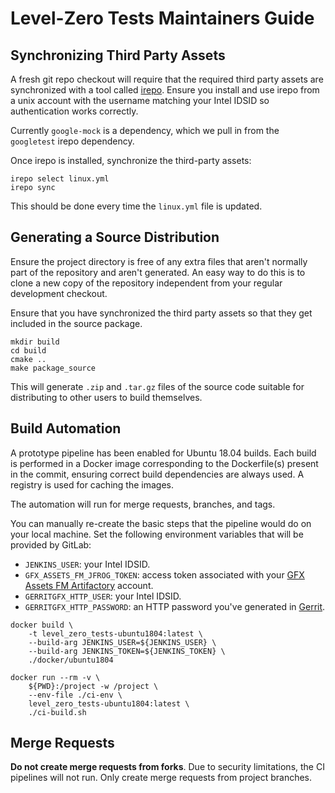 # Level-Zero Tests Maintainers Guide

## Synchronizing Third Party Assets

A fresh git repo checkout will require that the required third party assets are
synchronized with a tool called [irepo](https://github.intel.com/GSDI/irepo).
Ensure you install and use irepo from a unix account with the username matching
your Intel IDSID so authentication works correctly.

Currently `google-mock` is a dependency, which we pull in from the `googletest`
irepo dependency.

Once irepo is installed, synchronize the third-party assets:

```
irepo select linux.yml
irepo sync
```

This should be done every time the `linux.yml` file is updated.

## Generating a Source Distribution

Ensure the project directory is free of any extra files that aren't normally
part of the repository and aren't generated. An easy way to do this is to clone
a new copy of the repository independent from your regular development checkout.

Ensure that you have synchronized the third party assets so that they get
included in the source package.

```
mkdir build
cd build
cmake ..
make package_source
```

This will generate `.zip` and `.tar.gz` files of the source code suitable for
distributing to other users to build themselves.

## Build Automation

A prototype pipeline has been enabled for Ubuntu 18.04 builds. Each build is
performed in a Docker image corresponding to the Dockerfile(s) present in the
commit, ensuring correct build dependencies are always used. A registry is used
for caching the images.

The automation will run for merge requests, branches, and tags.

You can manually re-create the basic steps that the pipeline would do on your
local machine. Set the following environment variables that will be provided by
GitLab:

- `JENKINS_USER`: your Intel IDSID.
- `GFX_ASSETS_FM_JFROG_TOKEN`: access token associated with your
  [GFX Assets FM Artifactory](https://gfx-assets.fm.intel.com) account.
- `GERRITGFX_HTTP_USER`: your Intel IDSID.
- `GERRITGFX_HTTP_PASSWORD`: an HTTP password you've generated in
  [Gerrit](https://gerrit-gfx.intel.com/#/settings/http-password).

```
docker build \
    -t level_zero_tests-ubuntu1804:latest \
    --build-arg JENKINS_USER=${JENKINS_USER} \
    --build-arg JENKINS_TOKEN=${JENKINS_TOKEN} \
    ./docker/ubuntu1804

docker run --rm -v \
    ${PWD}:/project -w /project \
    --env-file ./ci-env \
    level_zero_tests-ubuntu1804:latest \
    ./ci-build.sh
```

## Merge Requests

**Do not create merge requests from forks**. Due to security limitations, the CI
pipelines will not run. Only create merge requests from project branches.

